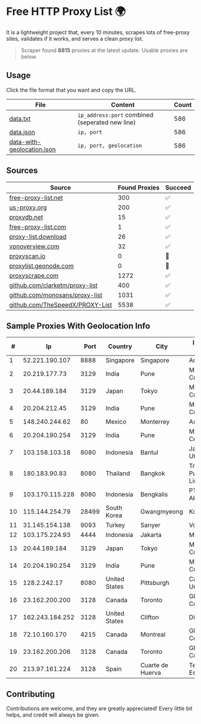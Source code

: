
# Free HTTP Proxy List 🌍

It is a lightweight project that, every 10 minutes, scrapes lots of free-proxy sites, validates if it works, and serves a clean proxy list.


> Scraper found **8815** proxies at the latest update. Usable proxies are below.

## Usage

Click the file format that you want and copy the URL.


|File|Content|Count|
|----|-------|-----|
|[data.txt](https://raw.githubusercontent.com/themiralay/Proxy-List-World/master/data.txt)|`ip_address:port` combined (seperated new line)|586|
|[data.json](https://raw.githubusercontent.com/themiralay/Proxy-List-World/master/data.json)|`ip, port`|586|
|[data-with-geolocation.json](https://raw.githubusercontent.com/themiralay/Proxy-List-World/master/data-with-geolocation.json)|`ip, port, geolocation`|586|

## Sources

|Source|Found Proxies|Succeed|
|------|-------------|-------|
|[free-proxy-list.net](https://free-proxy-list.net)|300|✅|
|[us-proxy.org](https://www.us-proxy.org)|200|✅|
|[proxydb.net](http://proxydb.net)|15|✅|
|[free-proxy-list.com](https://free-proxy-list.com/?page=&port=&type%5B%5D=http&type%5B%5D=https&up_time=0&search=Search)|1|✅|
|[proxy-list.download](https://www.proxy-list.download/HTTP)|26|✅|
|[vpnoverview.com](https://vpnoverview.com/privacy/anonymous-browsing/free-proxy-servers)|32|✅|
|[proxyscan.io](https://www.proxyscan.io)|0|🚫|
|[proxylist.geonode.com](https://proxylist.geonode.com/api/proxy-list?limit=300&page=1&sort_by=lastChecked&sort_type=desc&protocols=http,https)|0|🚫|
|[proxyscrape.com](https://api.proxyscrape.com/v2/?request=displayproxies&protocol=http&timeout=10000&country=all&ssl=all&anonymity=all)|1272|✅|
|[github.com/clarketm/proxy-list](https://raw.githubusercontent.com/clarketm/proxy-list/master/proxy-list-raw.txt)|400|✅|
|[github.com/monosans/proxy-list](https://raw.githubusercontent.com/monosans/proxy-list/main/proxies/http.txt)|1031|✅|
|[github.com/TheSpeedX/PROXY-List](https://raw.githubusercontent.com/TheSpeedX/PROXY-List/master/http.txt)|5538|✅|


## Sample Proxies With Geolocation Info

|#|Ip|Port|Country|City|Internet Service Provider|
|-|--|----|-------|----|-------------------------|
|1|52.221.190.107|8888|Singapore|Singapore|Amazon.com, Inc.|
|2|20.219.177.73|3129|India|Pune|Microsoft Corporation|
|3|20.44.189.184|3129|Japan|Tokyo|Microsoft Corporation|
|4|20.204.212.45|3129|India|Pune|Microsoft Corporation|
|5|148.240.244.62|80|Mexico|Monterrey|Axtel|
|6|20.204.190.254|3129|India|Pune|Microsoft Corporation|
|7|103.158.103.18|8080|Indonesia|Bantul|Jaringan Lintas Utara, PT|
|8|180.183.90.83|8080|Thailand|Bangkok|Triple T Broadband Public Company Limited|
|9|103.170.115.228|8080|Indonesia|Bengkalis|PT Mega Data Akses|
|10|115.144.254.79|28499|South Korea|Gwangmyeong|Korea Telecom|
|11|31.145.154.138|9093|Turkey|Sarıyer|Vodafone Internal|
|12|103.175.224.93|4444|Indonesia|Jakarta|MYREPUBLIC|
|13|20.44.189.184|3129|Japan|Tokyo|Microsoft Corporation|
|14|20.204.190.254|3129|India|Pune|Microsoft Corporation|
|15|128.2.242.17|8080|United States|Pittsburgh|Carnegie Mellon University|
|16|23.162.200.200|3128|Canada|Toronto|GLOBALTELEHOST Corp.|
|17|162.243.184.252|3128|United States|Clifton|DigitalOcean, LLC|
|18|72.10.160.170|4215|Canada|Montreal|GloboTech Communications|
|19|23.162.200.206|3128|Canada|Toronto|GLOBALTELEHOST Corp.|
|20|213.97.161.224|3128|Spain|Cuarte de Huerva|Telefonica de Espana SAU|



## Contributing

Contributions are welcome, and they are greatly appreciated! Every
little bit helps, and credit will always be given.

